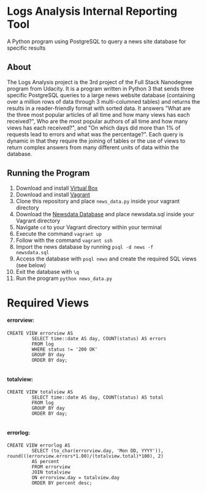 # Logs Analysis Internal Reporting Tool
A Python program using PostgreSQL to query a news site database for specific results
## About
The Logs Analysis project is the 3rd project of the Full Stack Nanodegree program from Udacity.
It is a program written in Python 3 that sends three specific PostgreSQL queries to a large news website database
(containing over a million rows of data through 3 multi-columned tables) and returns the results in
a reader-friendly format with sorted data. It answers "What are the three most popular articles of all time and how many views has each received?", Who are the most popular authors of all time and how many views has each received?", and "On which days did more than 1% of requests lead to errors and what was the percentage?". Each query is dynamic in that they require the joining of tables or the use of views to return complex answers from many different units of data within the database.</p>

## Running the Program
1. Download and install <a href='https://www.virtualbox.org/'>Virtual Box</a>
1. Download and install <a href='https://www.vagrantup.com/downloads.html'>Vagrant</a>
1. Clone this repository and place <code>news_data.py</code> inside your vagrant directory
1. Download the <a href='http://bit.ly/2y4PPQy'>Newsdata Database</a> and place newsdata.sql inside your Vagrant directory
1. Navigate <code>cd</code> to your Vagrant directory within your terminal
1. Execute the command <code>vagrant up</code>
1. Follow with the command <code>vagrant ssh</code>
1. Import the news database by running <code>psql -d news -f newsdata.sql</code>
1. Access the database with <code>psql news</code> and create the required SQL views (see below)
1. Exit the database with <code>\q</code>
1. Run the program <code>python news_data.py</code>

<h1>Required Views</h1>
<h4>errorview:</h4>
<p><code>CREATE VIEW errorview AS
         SELECT time::date AS day, COUNT(status) AS errors
         FROM log
         WHERE status != '200 OK'
         GROUP BY day
         ORDER BY day;
   </code>

<h4>totalview:</h4>
<p><code>CREATE VIEW totalview AS    
         SELECT time::date AS day, COUNT(status) AS total
         FROM log
         GROUP BY day
         ORDER BY day;
   </code>

<h4>errorlog:</h4>
<p><code>CREATE VIEW errorlog AS    
         SELECT (to_char(errorview.day, 'Mon DD, YYYY')), round(((errorview.errors*1.00)/(totalview.total)*100), 2)
         AS percent
         FROM errorview
         JOIN totalview
         ON errorview.day = totalview.day
         ORDER BY percent desc;
   </code>
